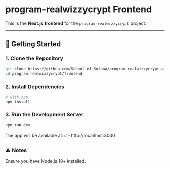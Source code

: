 # program-realwizzycrypt Frontend

This is the **Next.js frontend** for the `program-realwizzycrypt` project.

---

## 🚀 Getting Started

### 1. Clone the Repository
```bash
git clone https://github.com/School-of-Solana/program-realwizzycrypt.git
cd program-realwizzycrypt/frontend
```

### 2. Install Dependencies
```bash
# with npm
npm install
```

### 3. Run the Development Server
```bash
npm run dev
```

The app will be available at:
👉 http://localhost:3000

### ⚠️ Notes

Ensure you have Node.js 18+ installed.

